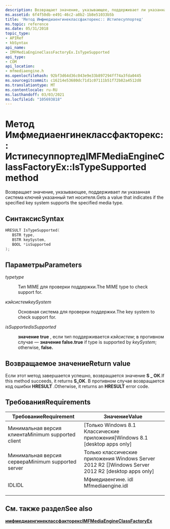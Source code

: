 ```yaml
---
description: Возвращает значение, указывающее, поддерживает ли указанная система ключей указанный тип носителя.
ms.assetid: 6f4f50db-e491-46c2-a8b2-1b8e51033b5b
title: 'Метод Имфмедиаенгинеклассфакторекс:: Истипесуппортед'
ms.topic: reference
ms.date: 05/31/2018
topic_type:
- APIRef
- kbSyntax
api_name:
- IMFMediaEngineClassFactoryEx.IsTypeSupported
api_type:
- COM
api_location:
- mfmediaengine.h
ms.openlocfilehash: 92bf3d64d36c043e9e33b897294ff74a3fda0445
ms.sourcegitcommit: c16214e53680dc71d1c07111b51f72b82a4512d8
ms.translationtype: MT
ms.contentlocale: ru-RU
ms.lasthandoff: 03/03/2021
ms.locfileid: "105693818"
---
```

# <a name="imfmediaengineclassfactoryexistypesupported-method"></a><span data-ttu-id="35ed2-103">Метод Имфмедиаенгинеклассфакторекс:: Истипесуппортед</span><span class="sxs-lookup"><span data-stu-id="35ed2-103">IMFMediaEngineClassFactoryEx::IsTypeSupported method</span></span>

<span data-ttu-id="35ed2-104">Возвращает значение, указывающее, поддерживает ли указанная система ключей указанный тип носителя.</span><span class="sxs-lookup"><span data-stu-id="35ed2-104">Gets a value that indicates if the specified key system supports the specified media type.</span></span>

## <a name="syntax"></a><span data-ttu-id="35ed2-105">Синтаксис</span><span class="sxs-lookup"><span data-stu-id="35ed2-105">Syntax</span></span>


```C++
HRESULT IsTypeSupported(
   BSTR type,
   BSTR keySystem,
   BOOL *isSupported
);
```



## <a name="parameters"></a><span data-ttu-id="35ed2-106">Параметры</span><span class="sxs-lookup"><span data-stu-id="35ed2-106">Parameters</span></span>

<dl> <dt>

<span data-ttu-id="35ed2-107">*type*</span><span class="sxs-lookup"><span data-stu-id="35ed2-107">*type*</span></span> 
</dt> <dd>

<span data-ttu-id="35ed2-108">Тип MIME для проверки поддержки.</span><span class="sxs-lookup"><span data-stu-id="35ed2-108">The MIME type to check support for.</span></span>

</dd> <dt>

<span data-ttu-id="35ed2-109">*кэйсистем*</span><span class="sxs-lookup"><span data-stu-id="35ed2-109">*keySystem*</span></span> 
</dt> <dd>

<span data-ttu-id="35ed2-110">Основная система для проверки поддержки.</span><span class="sxs-lookup"><span data-stu-id="35ed2-110">The key system to check support for.</span></span>

</dd> <dt>

<span data-ttu-id="35ed2-111">*isSupported*</span><span class="sxs-lookup"><span data-stu-id="35ed2-111">*isSupported*</span></span> 
</dt> <dd>

<span data-ttu-id="35ed2-112">**значение true** , если тип поддерживается *кэйсистем*; в противном случае — **значение false.**</span><span class="sxs-lookup"><span data-stu-id="35ed2-112">**true** if type is supported by *keySystem*; otherwise, **false.**</span></span>

</dd> </dl>

## <a name="return-value"></a><span data-ttu-id="35ed2-113">Возвращаемое значение</span><span class="sxs-lookup"><span data-stu-id="35ed2-113">Return value</span></span>

<span data-ttu-id="35ed2-114">Если этот метод завершается успешно, возвращается значение **S \_ ОК**.</span><span class="sxs-lookup"><span data-stu-id="35ed2-114">If this method succeeds, it returns **S\_OK**.</span></span> <span data-ttu-id="35ed2-115">В противном случае возвращается код ошибки **HRESULT** .</span><span class="sxs-lookup"><span data-stu-id="35ed2-115">Otherwise, it returns an **HRESULT** error code.</span></span>

## <a name="requirements"></a><span data-ttu-id="35ed2-116">Требования</span><span class="sxs-lookup"><span data-stu-id="35ed2-116">Requirements</span></span>



| <span data-ttu-id="35ed2-117">Требование</span><span class="sxs-lookup"><span data-stu-id="35ed2-117">Requirement</span></span> | <span data-ttu-id="35ed2-118">Значение</span><span class="sxs-lookup"><span data-stu-id="35ed2-118">Value</span></span> |
|-------------------------------------|----------------------------------------------------------------------------------------------|
| <span data-ttu-id="35ed2-119">Минимальная версия клиента</span><span class="sxs-lookup"><span data-stu-id="35ed2-119">Minimum supported client</span></span><br/> | <span data-ttu-id="35ed2-120">\[Только Windows 8.1 Классические приложения\]</span><span class="sxs-lookup"><span data-stu-id="35ed2-120">Windows 8.1 \[desktop apps only\]</span></span><br/>                                                 |
| <span data-ttu-id="35ed2-121">Минимальная версия сервера</span><span class="sxs-lookup"><span data-stu-id="35ed2-121">Minimum supported server</span></span><br/> | <span data-ttu-id="35ed2-122">Только классические приложения Windows Server 2012 R2 \[\]</span><span class="sxs-lookup"><span data-stu-id="35ed2-122">Windows Server 2012 R2 \[desktop apps only\]</span></span><br/>                                      |
| <span data-ttu-id="35ed2-123">IDL</span><span class="sxs-lookup"><span data-stu-id="35ed2-123">IDL</span></span><br/>                      | <dl> <span data-ttu-id="35ed2-124"><dt>Мфмедиаенгине. idl</dt></span><span class="sxs-lookup"><span data-stu-id="35ed2-124"><dt>Mfmediaengine.idl</dt></span></span> </dl> |



## <a name="see-also"></a><span data-ttu-id="35ed2-125">См. также раздел</span><span class="sxs-lookup"><span data-stu-id="35ed2-125">See also</span></span>

<dl> <dt>

[<span data-ttu-id="35ed2-126">**имфмедиаенгинеклассфакторекс**</span><span class="sxs-lookup"><span data-stu-id="35ed2-126">**IMFMediaEngineClassFactoryEx**</span></span>](/windows/desktop/api/mfmediaengine/nn-mfmediaengine-imfmediaengineclassfactoryex)
</dt> </dl>

 

 




